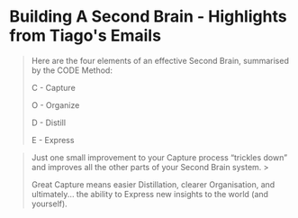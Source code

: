 
# Building A Second Brain - Highlights from Tiago's Emails

> Here are the four elements of an effective Second Brain, summarised by the CODE Method:
> 
> C - Capture 
> 
> O - Organize
> 
> D - Distill
> 
> E - Express

> Just one small improvement to your Capture process “trickles down” and improves all the other parts of your Second Brain system. > 
> 
> Great Capture means easier Distillation, clearer Organisation, and ultimately... the ability to Express new insights to the world (and yourself).